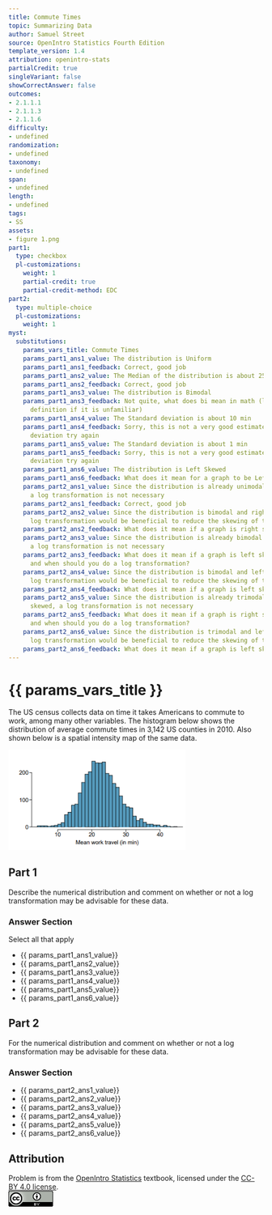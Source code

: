 ```yaml
---
title: Commute Times
topic: Summarizing Data
author: Samuel Street
source: OpenIntro Statistics Fourth Edition
template_version: 1.4
attribution: openintro-stats
partialCredit: true
singleVariant: false
showCorrectAnswer: false
outcomes:
- 2.1.1.1
- 2.1.1.3
- 2.1.1.6
difficulty:
- undefined
randomization:
- undefined
taxonomy:
- undefined
span:
- undefined
length:
- undefined
tags:
- SS
assets:
- figure 1.png
part1:
  type: checkbox
  pl-customizations:
    weight: 1
    partial-credit: true
    partial-credit-method: EDC
part2:
  type: multiple-choice
  pl-customizations:
    weight: 1
myst:
  substitutions:
    params_vars_title: Commute Times
    params_part1_ans1_value: The distribution is Uniform
    params_part1_ans1_feedback: Correct, good job
    params_part1_ans2_value: The Median of the distribution is about 25 min
    params_part1_ans2_feedback: Correct, good job
    params_part1_ans3_value: The distribution is Bimodal
    params_part1_ans3_feedback: Not quite, what does bi mean in math (look up the
      definition if it is unfamiliar)
    params_part1_ans4_value: The Standard deviation is about 10 min
    params_part1_ans4_feedback: Sorry, this is not a very good estimate of the standard
      deviation try again
    params_part1_ans5_value: The Standard deviation is about 1 min
    params_part1_ans5_feedback: Sorry, this is not a very good estimate of the standard
      deviation try again
    params_part1_ans6_value: The distribution is Left Skewed
    params_part1_ans6_feedback: What does it mean for a graph to be Left Skewed?
    params_part2_ans1_value: Since the distribution is already unimodal and symmetric,
      a log transformation is not necessary
    params_part2_ans1_feedback: Correct, good job
    params_part2_ans2_value: Since the distribution is bimodal and right skewed, a
      log transformation would be beneficial to reduce the skewing of the data
    params_part2_ans2_feedback: What does it mean if a graph is right skewed or bimodal?
    params_part2_ans3_value: Since the distribution is already bimodal and left skewed,
      a log transformation is not necessary
    params_part2_ans3_feedback: What does it mean if a graph is left skewed, bimodal,
      and when should you do a log transformation?
    params_part2_ans4_value: Since the distribution is bimodal and left skewed, a
      log transformation would be beneficial to reduce the skewing of the data
    params_part2_ans4_feedback: What does it mean if a graph is left skewed or bimodal?
    params_part2_ans5_value: Since the distribution is already trimodal and right
      skewed, a log transformation is not necessary
    params_part2_ans5_feedback: What does it mean if a graph is right skewed, trimodal,
      and when should you do a log transformation?
    params_part2_ans6_value: Since the distribution is trimodal and left skewed, a
      log transformation would be beneficial to reduce the skewing of the data
    params_part2_ans6_feedback: What does it mean if a graph is left skewed or trimodal?
---
```

# {{ params_vars_title }}
The US census collects data on time it takes Americans to commute to work, among many other variables.
The histogram below shows the distribution of average commute times in 3,142 US counties in 2010.
Also shown below is a spatial intensity map of the same data.

<img src= "figure 1.png" width="350">

## Part 1

Describe the numerical distribution and comment on whether or not a log transformation may be advisable for these data.

### Answer Section

Select all that apply

- {{ params_part1_ans1_value}}
- {{ params_part1_ans2_value}}
- {{ params_part1_ans3_value}}
- {{ params_part1_ans4_value}}
- {{ params_part1_ans5_value}}
- {{ params_part1_ans6_value}}

## Part 2

For the numerical distribution and comment on whether or not a log transformation may be advisable for these data.

### Answer Section

- {{ params_part2_ans1_value}}
- {{ params_part2_ans2_value}}
- {{ params_part2_ans3_value}}
- {{ params_part2_ans4_value}}
- {{ params_part2_ans5_value}}
- {{ params_part2_ans6_value}}

## Attribution

Problem is from the [OpenIntro Statistics](https://openintro.org/book/os/) textbook, licensed under the [CC-BY 4.0 license](https://creativecommons.org/licenses/by/4.0/).<br>![Image representing the Creative Commons 4.0 BY license.](https://raw.githubusercontent.com/firasm/bits/master/by.png)